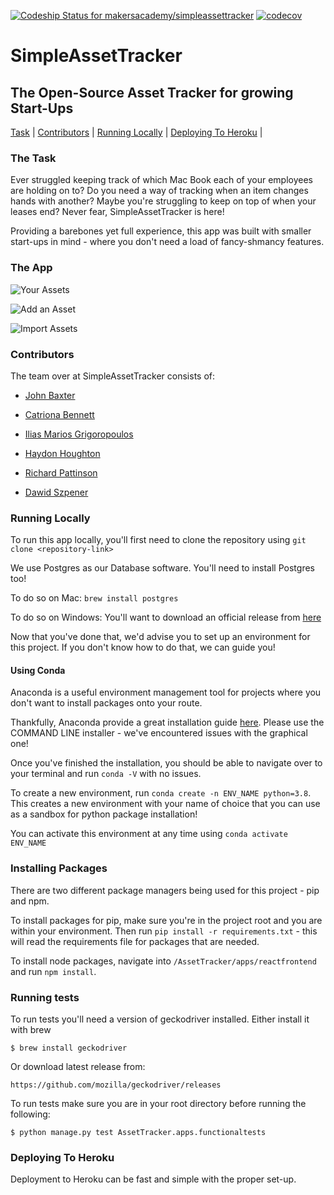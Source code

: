 [![Codeship Status for makersacademy/simpleassettracker](https://app.codeship.com/projects/c56a2e20-a7e4-0138-7d2b-2e8a72535188/status?branch=master)](https://app.codeship.com/projects/402832)
[![codecov](https://codecov.io/gh/makersacademy/simpleassettracker/branch/master/graph/badge.svg?token=XWE9CMYN4K)](https://codecov.io/gh/makersacademy/simpleassettracker)

# SimpleAssetTracker

## The Open-Source Asset Tracker for growing Start-Ups

[Task](#Task) | [Contributors](#Contributors) | [Running Locally](#Local) | [Deploying To Heroku](#Deployment) |


### <a name="Task">The Task</a>

Ever struggled keeping track of which Mac Book each of your employees are holding on to? Do you need a way of tracking when an item changes hands with another? Maybe you're struggling to keep on top of when your leases end? Never fear, SimpleAssetTracker is here!

Providing a barebones yet full experience, this app was built with smaller start-ups in mind - where you don't need a load of fancy-shmancy features.

### The App
![Your Assets](https://user-images.githubusercontent.com/41115973/92376218-29ae4b00-f0fa-11ea-8ce6-c104fb6a44f5.png)

![Add an Asset](https://user-images.githubusercontent.com/41115973/92376522-99bcd100-f0fa-11ea-9999-c300ae07f3d9.png)

![Import Assets](https://user-images.githubusercontent.com/41115973/92376609-bb1dbd00-f0fa-11ea-9d32-a92fd8aaafe2.png)

### <a name="Contributors">Contributors</a>

The team over at SimpleAssetTracker consists of:

- [John Baxter](https://github.com/john-baxter)

- [Catriona Bennett](https://github.com/cmb84scd)

- [Ilias Marios Grigoropoulos](https://github.com/IliasMariosG)

- [Haydon Houghton](https://github.com/Kefuri)

- [Richard Pattinson](https://github.com/richardpattinson)

- [Dawid Szpener](https://github.com/DawidSzpener)

### <a name="Local">Running Locally</a>
To run this app locally, you'll first need to clone the repository using `git clone <repository-link>`

We use Postgres as our Database software. You'll need to install Postgres too!

To do so on Mac:
`brew install postgres`

To do so on Windows:
You'll want to download an official release from [here](https://www.postgresql.org/download/windows/)

Now that you've done that, we'd advise you to set up an environment for this project. If you don't know how to do that, we can guide you!

#### Using Conda

Anaconda is a useful environment management tool for projects where you don't want to install packages onto your route.

Thankfully, Anaconda provide a great installation guide [here](https://www.anaconda.com/products/individual). Please use the COMMAND LINE installer - we've encountered issues with the graphical one!

Once you've finished the installation, you should be able to navigate over to your terminal and run `conda -V` with no issues.

To create a new environment, run `conda create -n ENV_NAME python=3.8`. This creates a new environment with your name of choice that you can use as a sandbox for python package installation!

You can activate this environment at any time using `conda activate ENV_NAME`

### Installing Packages

There are two different package managers being used for this project - pip and npm.

To install packages for pip, make sure you're in the project root and you are within your environment. Then run `pip install -r requirements.txt` - this will read the requirements file for packages that are needed.

To install node packages, navigate into `/AssetTracker/apps/reactfrontend` and run `npm install`.

### Running tests
To run tests you'll need a version of geckodriver installed. 
Either install it with brew
```
$ brew install geckodriver
```
Or download latest release from:
```
https://github.com/mozilla/geckodriver/releases
```

To run tests make sure you are in your root directory before running the following:
```
$ python manage.py test AssetTracker.apps.functionaltests
```

### Deploying To Heroku

Deployment to Heroku can be fast and simple with the proper set-up.
